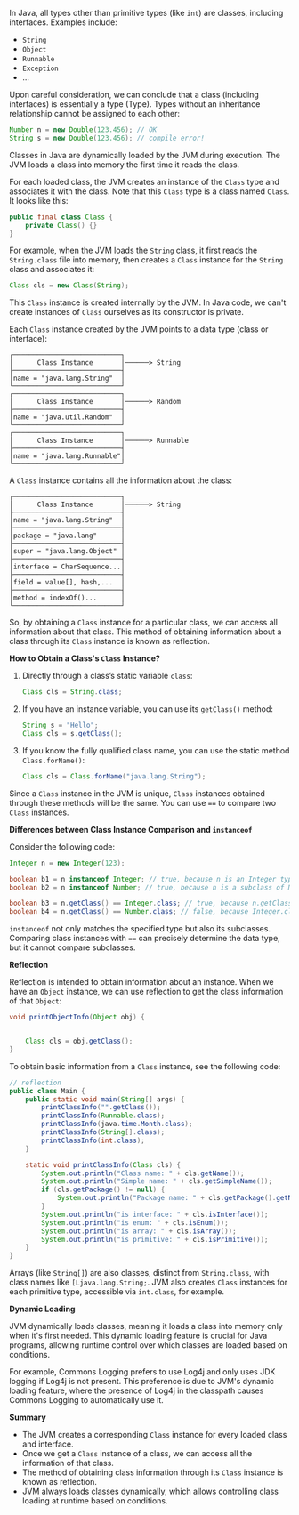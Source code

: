 In Java, all types other than primitive types (like `int`) are classes, including interfaces. Examples include:

- `String`
- `Object`
- `Runnable`
- `Exception`
- ...

Upon careful consideration, we can conclude that a class (including interfaces) is essentially a type (Type). Types without an inheritance relationship cannot be assigned to each other:

```java
Number n = new Double(123.456); // OK
String s = new Double(123.456); // compile error!
```

Classes in Java are dynamically loaded by the JVM during execution. The JVM loads a class into memory the first time it reads the class.

For each loaded class, the JVM creates an instance of the `Class` type and associates it with the class. Note that this `Class` type is a class named `Class`. It looks like this:

```java
public final class Class {
    private Class() {}
}
```

For example, when the JVM loads the `String` class, it first reads the `String.class` file into memory, then creates a `Class` instance for the `String` class and associates it:

```java
Class cls = new Class(String);
```

This `Class` instance is created internally by the JVM. In Java code, we can't create instances of `Class` ourselves as its constructor is private.

Each `Class` instance created by the JVM points to a data type (class or interface):

```
┌───────────────────────────┐
│      Class Instance       │──────> String
├───────────────────────────┤
│name = "java.lang.String"  │
└───────────────────────────┘
┌───────────────────────────┐
│      Class Instance       │──────> Random
├───────────────────────────┤
│name = "java.util.Random"  │
└───────────────────────────┘
┌───────────────────────────┐
│      Class Instance       │──────> Runnable
├───────────────────────────┤
│name = "java.lang.Runnable"│
└───────────────────────────┘
```

A `Class` instance contains all the information about the class:

```
┌───────────────────────────┐
│      Class Instance       │──────> String
├───────────────────────────┤
│name = "java.lang.String"  │
├───────────────────────────┤
│package = "java.lang"      │
├───────────────────────────┤
│super = "java.lang.Object" │
├───────────────────────────┤
│interface = CharSequence...│
├───────────────────────────┤
│field = value[], hash,...  │
├───────────────────────────┤
│method = indexOf()...      │
└───────────────────────────┘
```

So, by obtaining a `Class` instance for a particular class, we can access all information about that class. This method of obtaining information about a class through its `Class` instance is known as reflection.

**How to Obtain a Class's `Class` Instance?**

1. Directly through a class’s static variable `class`:
    ```java
    Class cls = String.class;
    ```

2. If you have an instance variable, you can use its `getClass()` method:
    ```java
    String s = "Hello";
    Class cls = s.getClass();
    ```

3. If you know the fully qualified class name, you can use the static method `Class.forName()`:
    ```java
    Class cls = Class.forName("java.lang.String");
    ```

Since a `Class` instance in the JVM is unique, `Class` instances obtained through these methods will be the same. You can use `==` to compare two `Class` instances.

**Differences between Class Instance Comparison and `instanceof`**

Consider the following code:

```java
Integer n = new Integer(123);

boolean b1 = n instanceof Integer; // true, because n is an Integer type
boolean b2 = n instanceof Number; // true, because n is a subclass of Number

boolean b3 = n.getClass() == Integer.class; // true, because n.getClass() returns Integer.class
boolean b4 = n.getClass() == Number.class; // false, because Integer.class != Number.class
```

`instanceof` not only matches the specified type but also its subclasses. Comparing class instances with `==` can precisely determine the data type, but it cannot compare subclasses.

**Reflection**

Reflection is intended to obtain information about an instance. When we have an `Object` instance, we can use reflection to get the class information of that `Object`:

```java
void printObjectInfo(Object obj) {


    Class cls = obj.getClass();
}
```

To obtain basic information from a `Class` instance, see the following code:

```java
// reflection
public class Main {
    public static void main(String[] args) {
        printClassInfo("".getClass());
        printClassInfo(Runnable.class);
        printClassInfo(java.time.Month.class);
        printClassInfo(String[].class);
        printClassInfo(int.class);
    }

    static void printClassInfo(Class cls) {
        System.out.println("Class name: " + cls.getName());
        System.out.println("Simple name: " + cls.getSimpleName());
        if (cls.getPackage() != null) {
            System.out.println("Package name: " + cls.getPackage().getName());
        }
        System.out.println("is interface: " + cls.isInterface());
        System.out.println("is enum: " + cls.isEnum());
        System.out.println("is array: " + cls.isArray());
        System.out.println("is primitive: " + cls.isPrimitive());
    }
}
```

Arrays (like `String[]`) are also classes, distinct from `String.class`, with class names like `[Ljava.lang.String;`. JVM also creates `Class` instances for each primitive type, accessible via `int.class`, for example.

**Dynamic Loading**

JVM dynamically loads classes, meaning it loads a class into memory only when it's first needed. This dynamic loading feature is crucial for Java programs, allowing runtime control over which classes are loaded based on conditions.

For example, Commons Logging prefers to use Log4j and only uses JDK logging if Log4j is not present. This preference is due to JVM's dynamic loading feature, where the presence of Log4j in the classpath causes Commons Logging to automatically use it.

**Summary**

- The JVM creates a corresponding `Class` instance for every loaded class and interface.
- Once we get a `Class` instance of a class, we can access all the information of that class.
- The method of obtaining class information through its `Class` instance is known as reflection.
- JVM always loads classes dynamically, which allows controlling class loading at runtime based on conditions.